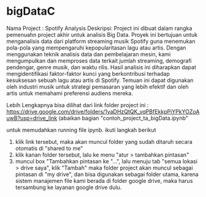 # bigDataC
Nama Project : Spotify Analysis
Deskripsi: Project ini dibuat dalam rangka pemenuahn project akhir untuk analisis Big Data. Proyek ini bertujuan untuk menganalisis data dari platform streaming musik Spotify guna menemukan pola-pola yang mempengaruhi kepopularitasan lagu atau artis. Dengan menggunakan teknik analisis data dan pembelajaran mesin, kami mengumpulkan dan memproses data terkait jumlah streaming, demografi pendengar, genre musik, dan waktu rilis. Hasil analisis ini diharapkan dapat mengidentifikasi faktor-faktor kunci yang berkontribusi terhadap kesuksesan sebuah lagu atau artis di Spotify. Temuan ini dapat digunakan oleh industri musik untuk strategi pemasaran yang lebih efektif dan oleh artis untuk memahami preferensi audiens mereka.

Lebih Lengkapnya bisa dilihat dari link folder project ini : 
https://drive.google.com/drive/folders/1yaDHzQtQK_vqPBfEkkpPiYPkYOZoAuwB?usp=drive_link (abaikan bagian "contoh_project_ta_bigData.ipynb"

untuk memudahkan running file ipynb. ikuti langkah berikut
1. klik link tersebut, maka akan muncul folder yang sudah ditaruh secara otomatis di "shared to me"
2. klik kanan folder tersebut, lalu ke menu "atur > tambahkan pintasan"
3. muncul box "Tambahkan pintasan ke "...", lalu menuju tab "semua lokasi > drive saya", klik "Tambah"
maka folder project akan muncul sebagai pintasan di "my drive", dan bisa digunakan sebagai folder utama, karena sistem manajemen file kami berada di folder google drive, maka harus tersambung ke layanan google drive dulu.
